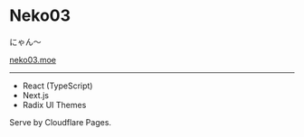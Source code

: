 # Neko03
にゃん〜

[neko03.moe](https://neko03.moe)

---
- React (TypeScript)
- Next.js
- Radix UI Themes

Serve by Cloudflare Pages.
